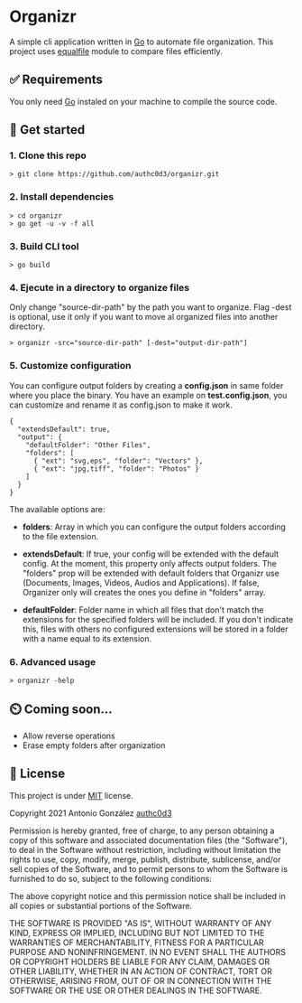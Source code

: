 # Organizr

A simple cli application written in [Go](https://golang.org/) to automate file organization.
This project uses [equalfile](https://github.com/udhos/equalfile) module to compare files efficiently.

## ✅ Requirements

You only need [Go](https://golang.org/) instaled on your machine to compile the source code.

## 🚀 Get started

### 1. Clone this repo

```
> git clone https://github.com/authc0d3/organizr.git
```

### 2. Install dependencies

```
> cd organizr
> go get -u -v -f all
```

### 3. Build CLI tool

```
> go build
```

### 4. Ejecute in a directory to organize files

Only change "source-dir-path" by the path you want to organize. Flag -dest is optional, use it only if you want to move al organized files into another directory.

```
> organizr -src="source-dir-path" [-dest="output-dir-path"]
```

### 5. Customize configuration

You can configure output folders by creating a **config.json** in same folder where you place the binary. You have an example on **test.config.json**, you can customize and rename it as config.json to make it work.

```
{
  "extendsDefault": true,
  "output": {
    "defaultFolder": "Other Files",
    "folders": [
      { "ext": "svg,eps", "folder": "Vectors" },
      { "ext": "jpg,tiff", "folder": "Photos" }
    ]
  }
}
```

The available options are:

- **folders**: Array in which you can configure the output folders according to the file extension.

- **extendsDefault**: If true, your config will be extended with the default config. At the moment, this property only affects output folders. The "folders" prop will be extended with default folders that Organizr use (Documents, Images, Videos, Audios and Applications). If false, Organizer only will creates the ones you define in "folders" array.

- **defaultFolder**: Folder name in which all files that don't match the extensions for the specified folders will be included. If you don't indicate this, files with others no configured extensions will be stored in a folder with a name equal to its extension.

### 6. Advanced usage

```
> organizr -help
```

## ⏲️ Coming soon...

- Allow reverse operations
- Erase empty folders after organization

## :book: License

This project is under [MIT](https://opensource.org/licenses/MIT) license.

Copyright 2021 Antonio González [authc0d3](https://github.com/authc0d3)

Permission is hereby granted, free of charge, to any person obtaining a copy of this software and associated documentation files (the "Software"), to deal in the Software without restriction, including without limitation the rights to use, copy, modify, merge, publish, distribute, sublicense, and/or sell copies of the Software, and to permit persons to whom the Software is furnished to do so, subject to the following conditions:

The above copyright notice and this permission notice shall be included in all copies or substantial portions of the Software.

THE SOFTWARE IS PROVIDED "AS IS", WITHOUT WARRANTY OF ANY KIND, EXPRESS OR IMPLIED, INCLUDING BUT NOT LIMITED TO THE WARRANTIES OF MERCHANTABILITY, FITNESS FOR A PARTICULAR PURPOSE AND NONINFRINGEMENT. IN NO EVENT SHALL THE AUTHORS OR COPYRIGHT HOLDERS BE LIABLE FOR ANY CLAIM, DAMAGES OR OTHER LIABILITY, WHETHER IN AN ACTION OF CONTRACT, TORT OR OTHERWISE, ARISING FROM, OUT OF OR IN CONNECTION WITH THE SOFTWARE OR THE USE OR OTHER DEALINGS IN THE SOFTWARE.
